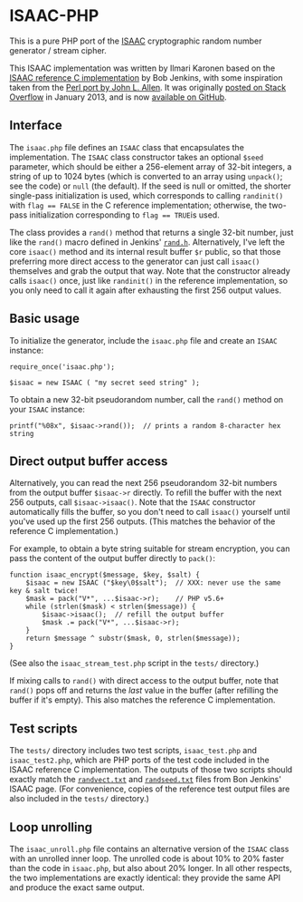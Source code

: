 # ISAAC-PHP

This is a pure PHP port of the [ISAAC] cryptographic random number generator / stream cipher.

This ISAAC implementation was written by Ilmari Karonen based on the [ISAAC reference C implementation][ISAAC-Home] by Bob Jenkins, with some inspiration taken from the [Perl port by John L. Allen][ISAAC-Perl].  It was originally [posted on Stack Overflow][ISAAC-SO] in January 2013, and is now [available on GitHub][ISAAC-GitHub].

## Interface

The `isaac.php` file defines an `ISAAC` class that encapsulates the implementation.  The `ISAAC` class constructor takes an optional `$seed` parameter, which should be either a 256-element array of 32-bit integers, a string of up to 1024 bytes (which is converted to an array using `unpack()`; see the code) or `null` (the default).  If the seed is null or omitted, the shorter single-pass initialization is used, which corresponds to calling `randinit()` with `flag == FALSE` in the C reference implementation; otherwise, the two-pass initialization corresponding to `flag == TRUE`is used.

The class provides a `rand()` method that returns a single 32-bit number, just like the `rand()` macro defined in Jenkins' [`rand.h`](http://www.burtleburtle.net/bob/c/rand.h).  Alternatively, I've left the core `isaac()` method and its internal result buffer `$r` public, so that those preferring more direct access to the generator can just call `isaac()` themselves and grab the output that way.  Note that the constructor already calls `isaac()` once, just like `randinit()` in the reference implementation, so you only need to call it again after exhausting the first 256 output values.

## Basic usage

To initialize the generator, include the `isaac.php` file and create an `ISAAC` instance:

    require_once('isaac.php');

    $isaac = new ISAAC ( "my secret seed string" );

To obtain a new 32-bit pseudorandom number, call the `rand()` method on your `ISAAC` instance:

    printf("%08x", $isaac->rand());  // prints a random 8-character hex string

## Direct output buffer access

Alternatively, you can read the next 256 pseudorandom 32-bit numbers from the output buffer `$isaac->r` directly.  To refill the buffer with the next 256 outputs, call `$isaac->isaac()`.  Note that the `ISAAC` constructor automatically fills the buffer, so you don't need to call `isaac()` yourself until you've used up the first 256 outputs.  (This matches the behavior of the reference C implementation.)

For example, to obtain a byte string suitable for stream encryption, you can pass the content of the output buffer directly to `pack()`:

    function isaac_encrypt($message, $key, $salt) {
        $isaac = new ISAAC ("$key\0$salt");  // XXX: never use the same key & salt twice!
        $mask = pack("V*", ...$isaac->r);    // PHP v5.6+
        while (strlen($mask) < strlen($message)) {
            $isaac->isaac();  // refill the output buffer
            $mask .= pack("V*", ...$isaac->r);
        }
        return $message ^ substr($mask, 0, strlen($message));
    }

(See also the `isaac_stream_test.php` script in the `tests/` directory.)

If mixing calls to `rand()` with direct access to the output buffer, note that `rand()` pops off and returns the *last* value in the buffer (after refilling the buffer if it's empty).  This also matches the reference C implementation.

## Test scripts

The `tests/` directory includes two test scripts, `isaac_test.php` and `isaac_test2.php`, which are PHP ports of the test code included in the ISAAC reference C implementation.  The outputs of those two scripts should exactly match the [`randvect.txt`](http://www.burtleburtle.net/bob/rand/randvect.txt) and [`randseed.txt`](http://www.burtleburtle.net/bob/rand/randseed.txt) files from Bon Jenkins' ISAAC page.  (For convenience, copies of the reference test output files are also included in the `tests/` directory.)

## Loop unrolling

The `isaac_unroll.php` file contains an alternative version of the `ISAAC` class with an unrolled inner loop.  The unrolled code is about 10% to 20% faster than the code in `isaac.php`, but also about 20% longer.  In all other respects, the two implementations are exactly identical: they provide the same API and produce the exact same output.


  [ISAAC]: https://en.wikipedia.org/wiki/ISAAC_(cipher) "ISAAC (cipher) on Wikipedia"
  [ISAAC-Home]: http://www.burtleburtle.net/bob/rand/isaacafa.html "ISAAC: a fast cryptographic random number generator"
  [ISAAC-Perl]: http://www.burtleburtle.net/bob/rand/randperl.txt "Perl port of ISAAC by John L. Allen"
  [ISAAC-SO]: https://stackoverflow.com/questions/14420754/isaac-cipher-in-php/14428399#14428399 "Stack Overflow: ISAAC cipher in PHP"
  [ISAAC-GitHub]: https://github.com/vyznev/ISAAC-PHP "ISAAC-PHP on GitHub"
